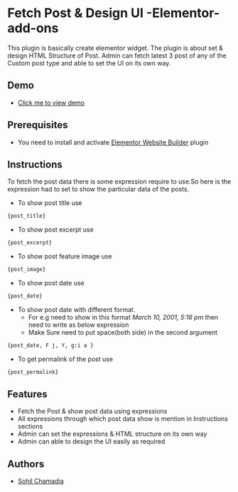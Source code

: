 
# Fetch Post & Design UI -Elementor-add-ons

This plugin is basically create elementor widget. The plugin is about set & design HTML Structure of Post. Admin can fetch latest 3 post of any of the Custom post type and able to set the UI on its own way.


## Demo

- [Click me to view demo](https://youtu.be/qPK_nVzHP0c)


## Prerequisites

- You need to install and activate [Elementor Website Builder](https://wordpress.org/plugins/elementor/) plugin
## Instructions

To fetch the post data there is some expression require to use.So here is the expression had to set to 
show the particular data of the posts.

- To show post title use
```bash  
{post_title}
 ```
- To show post excerpt use
```bash
{post_excerpt}
```

- To show post feature image use
```bash
{post_image}
```

- To show post date use
```bash
{post_date}
```
- To show post date with different format.
  - For e.g need to show in this format *March 10, 2001, 5:16 pm* then need to write as below expression
  - Make Sure need to put space(both side) in the second argument
```bash
{post_date, F j, Y, g:i a }
```

- To get permalink of the post use
```bash
{post_permalink}
```

## Features
- Fetch the Post & show post data using expressions
- All expressions through which post data show is mention in
  Instructions sections
- Admin can set the expressions & HTML structure on its own way
- Admin can able to design the UI easily as required
## Authors

- [Sohil Chamadia](https://sohilchamadia8.wordpress.com/)

